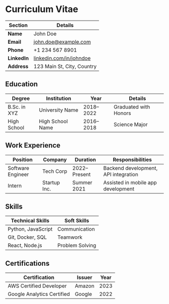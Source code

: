 # Curriculum Vitae

| Section      | Details                                                    |
| ------------ | ---------------------------------------------------------- |
| **Name**     | John Doe                                                   |
| **Email**    | john.doe@example.com                                       |
| **Phone**    | +1 234 567 8901                                            |
| **LinkedIn** | [linkedin.com/in/johndoe](https://linkedin.com/in/johndoe) |
| **Address**  | 123 Main St, City, Country                                 |

## Education

| Degree       | Institution      | Year      | Details               |
| ------------ | ---------------- | --------- | --------------------- |
| B.Sc. in XYZ | University Name  | 2018–2022 | Graduated with Honors |
| High School  | High School Name | 2016–2018 | Science Major         |

## Work Experience

| Position          | Company      | Duration     | Responsibilities                     |
| ----------------- | ------------ | ------------ | ------------------------------------ |
| Software Engineer | Tech Corp    | 2022–Present | Backend development, API integration |
| Intern            | Startup Inc. | Summer 2021  | Assisted in mobile app development   |

## Skills

| Technical Skills   | Soft Skills     |
| ------------------ | --------------- |
| Python, JavaScript | Communication   |
| Git, Docker, SQL   | Teamwork        |
| React, Node.js     | Problem Solving |

## Certifications

| Certification              | Issuer | Year |
| -------------------------- | ------ | ---- |
| AWS Certified Developer    | Amazon | 2023 |
| Google Analytics Certified | Google | 2022 |
